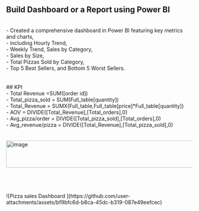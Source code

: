 ## Build Dashboard or a Report using Power BI
<br>
- Created a comprehensive dashboard in Power BI featuring key metrics and charts, <br>
- including Hourly Trend, <br>
-  Weekly Trend, Sales by Category, <br>
- Sales by Size, <br>
- Total Pizzas Sold by Category, <br>
- Top 5 Best Sellers, and Bottom 5 Worst Sellers.<br>
<br>
<br>
## KPI<br>
- Total Revenue =SUM([order id])<br>
- Total_pizza_sold = SUM(Full_table[quantity])<br>
- Total_Revenue = SUMX(Full_table,Full_table[price]*Full_table[quantity])<br>
- AOV = DIVIDE([Total_Revenue],[Total_orders],0)<br>
- Avg_pizza/order = DIVIDE([Total_pizza_sold],[Total_orders],0)<br>
- Avg_revenue/pizza = DIVIDE([Total_Revenue],[Total_pizza_sold],0)<br>
<br>

<br>

<img width="846" height="73" alt="image" src="https://github.com/user-attachments/assets/a31ba57d-0c09-48c5-a209-05df71a8e2c9" />

<br>
<br>
<br>
<br>
<br>
![Pizza sales Dashboard ](https://github.com/user-attachments/assets/bf9bfc6d-b8ca-45dc-b319-087e49eefcec)

